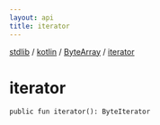 ```yaml
---
layout: api
title: iterator
---
```

[stdlib](../../index.html) / [kotlin](../index.html) / [ByteArray](index.html) / [iterator](iterator.html)

# iterator

```
public fun iterator(): ByteIterator
```
